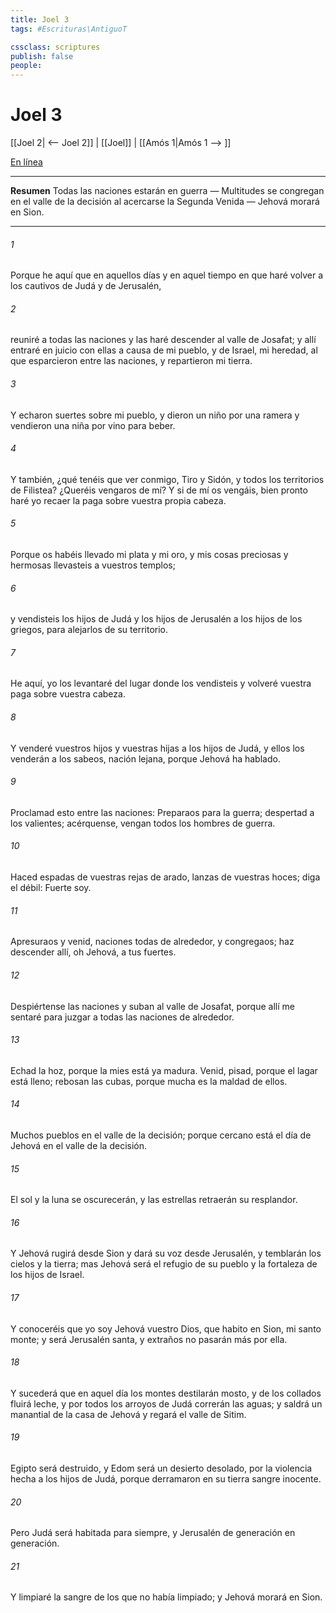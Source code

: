```yaml
---
title: Joel 3
tags: #Escrituras\AntiguoT

cssclass: scriptures
publish: false
people:
---
```


# Joel 3
[[Joel 2| <-- Joel 2]] | [[Joel]] | [[Amós 1|Amós 1 --> ]]

[En línea](https://churchofjesuschrist.org/study/scriptures/ot/joel/3?lang=spa)

---
__Resumen__
Todas las naciones estarán en guerra — Multitudes se congregan en el valle de la decisión al acercarse la Segunda Venida — Jehová morará en Sion.

---
###### 1 
Porque he aquí que en aquellos días y en aquel tiempo en que haré volver a los cautivos de Judá y de Jerusalén,

###### 2 
reuniré a todas las naciones y las haré descender al valle de Josafat; y allí entraré en juicio con ellas a causa de mi pueblo, y de Israel, mi heredad, al que esparcieron entre las naciones, y repartieron mi tierra.

###### 3 
Y echaron suertes sobre mi pueblo, y dieron un niño por una ramera y vendieron una niña por vino para beber.

###### 4 
Y también, ¿qué tenéis que ver conmigo, Tiro y Sidón, y todos los territorios de Filistea? ¿Queréis vengaros de mí? Y si de mí os vengáis, bien pronto haré yo recaer la paga sobre vuestra propia cabeza.

###### 5 
Porque os habéis llevado mi plata y mi oro, y mis cosas preciosas y hermosas llevasteis a vuestros templos;

###### 6 
y vendisteis los hijos de Judá y los hijos de Jerusalén a los hijos de los griegos, para alejarlos de su territorio.

###### 7 
He aquí, yo los levantaré del lugar donde los vendisteis y volveré vuestra paga sobre vuestra cabeza.

###### 8 
Y venderé vuestros hijos y vuestras hijas a los hijos de Judá, y ellos los venderán a los sabeos, nación lejana, porque Jehová ha hablado.

###### 9 
Proclamad esto entre las naciones: Preparaos para la guerra; despertad a los valientes; acérquense, vengan todos los hombres de guerra.

###### 10 
Haced espadas de vuestras rejas de arado, lanzas de vuestras hoces; diga el débil: Fuerte soy.

###### 11 
Apresuraos y venid, naciones todas de alrededor, y congregaos; haz descender allí, oh Jehová, a tus fuertes.

###### 12 
Despiértense las naciones y suban al valle de Josafat, porque allí me sentaré para juzgar a todas las naciones de alrededor.

###### 13 
Echad la hoz, porque la mies está ya madura. Venid, pisad, porque el lagar está lleno; rebosan las cubas, porque mucha es la maldad de ellos.

###### 14 
Muchos pueblos en el valle de la decisión; porque cercano está el día de Jehová en el valle de la decisión.

###### 15 
El sol y la luna se oscurecerán, y las estrellas retraerán su resplandor.

###### 16 
Y Jehová rugirá desde Sion y dará su voz desde Jerusalén, y temblarán los cielos y la tierra; mas Jehová será el refugio de su pueblo y la fortaleza de los hijos de Israel.

###### 17 
Y conoceréis que yo soy Jehová vuestro Dios, que habito en Sion, mi santo monte; y será Jerusalén santa, y extraños no pasarán más por ella.

###### 18 
Y sucederá que en aquel día los montes destilarán mosto, y de los collados fluirá leche, y por todos los arroyos de Judá correrán las aguas; y saldrá un manantial de la casa de Jehová y regará el valle de Sitim.

###### 19 
Egipto será destruido, y Edom será un desierto desolado, por la violencia hecha a los hijos de Judá, porque derramaron en su tierra sangre inocente.

###### 20 
Pero Judá será habitada para siempre, y Jerusalén de generación en generación.

###### 21 
Y limpiaré la sangre de los que no había limpiado; y Jehová morará en Sion.

